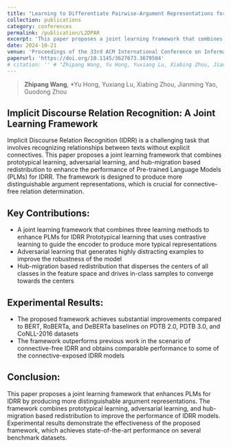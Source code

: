```yaml
---
title: "Learning to Differentiate Pairwise-Argument Representations for Implicit Discourse Relation Recognition"
collection: publications
category: conferences
permalink: /publication/L2DPAR
excerpt: 'This paper proposes a joint learning framework that combines prototypical learning, adversarial learning, and hub-migration based redistribution to enhance the performance of Pre-trained Language Models (PLMs) for implicit discourse relation recognition.'
date: 2024-10-21
venue: 'Proceedings of the 33rd ACM International Conference on Information and Knowledge Management (CIKM 2024)'
paperurl: 'https://doi.org/10.1145/3627673.3679584'
# citation: '' # "Zhipang Wang, Yu Hong, Yuxiang Lu, Xiabing Zhou, Jianmin Yao, and Guodong Zhou. 2024. Learning to Differentiate Pairwise-Argument Representations for Implicit Discourse Relation Recognition. In Proceedings of the 33rd ACM International Conference on Information and Knowledge Management (CIKM '24). Association for Computing Machinery, New York, NY, USA, 2503–2512."
---
```


<!-- [Code of Github](https://github.com/ZpWang-AI/L2DPAR) is coming soon. -->

> **Zhipang Wang**, *Yu Hong, Yuxiang Lu, Xiabing Zhou, Jianming Yao, Guodong Zhou


## Implicit Discourse Relation Recognition: A Joint Learning Framework

Implicit Discourse Relation Recognition (IDRR) is a challenging task that involves recognizing relationships between texts without explicit connectives. This paper proposes a joint learning framework that combines prototypical learning, adversarial learning, and hub-migration based redistribution to enhance the performance of Pre-trained Language Models (PLMs) for IDRR. The framework is designed to produce more distinguishable argument representations, which is crucial for connective-free relation determination.

## Key Contributions:

* A joint learning framework that combines three learning methods to enhance PLMs for IDRR
Prototypical learning that uses contrastive learning to guide the encoder to produce more typical representations
* Adversarial learning that generates highly distracting examples to improve the robustness of the model
* Hub-migration based redistribution that disperses the centers of all classes in the feature space and drives in-class samples to converge towards the centers

## Experimental Results:

* The proposed framework achieves substantial improvements compared to BERT, RoBERTa, and DeBERTa baselines on PDTB 2.0, PDTB 3.0, and CoNLL-2016 datasets
* The framework outperforms previous work in the scenario of connective-free IDRR and obtains comparable performance to some of the connective-exposed IDRR models

## Conclusion:

This paper proposes a joint learning framework that enhances PLMs for IDRR by producing more distinguishable argument representations. The framework combines prototypical learning, adversarial learning, and hub-migration based redistribution to improve the performance of IDRR models. Experimental results demonstrate the effectiveness of the proposed framework, which achieves state-of-the-art performance on several benchmark datasets.